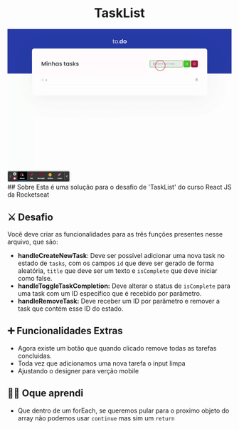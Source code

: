 <h1 align="center">TaskList</h1>
<img src="github/to.do.gif">
## Sobre 
Esta é uma solução para o desafio de  'TaskList' do curso React JS da Rocketseat 

## ⚔ Desafio 

Você deve criar as funcionalidades para as três funções presentes nesse arquivo, que são:

- **handleCreateNewTask**: Deve ser possível adicionar uma nova task no estado de `tasks`, com os campos `id` que deve ser gerado de forma aleatória, `title` que deve ser um texto e `isComplete` que deve iniciar como false.
- **handleToggleTaskCompletion:** Deve alterar o status de `isComplete` para uma task com um ID específico que é recebido por parâmetro.
- **handleRemoveTask:** Deve receber um ID por parâmetro e remover a task que contém esse ID do estado.

## ➕ Funcionalidades Extras 

- Agora existe um botão que quando clicado remove todas as tarefas concluidas.
- Toda vez que adicionamos uma nova tarefa o input limpa 
- Ajustando o designer para verção mobile

## 👨‍🎓  Oque aprendi 
- Que dentro de um forEach, se queremos pular para o proximo objeto do array não podemos usar `continue` mas sim um `return` 